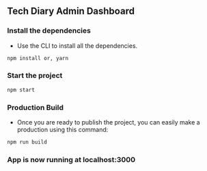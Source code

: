 ## Tech Diary Admin Dashboard

### Install the dependencies

-   Use the CLI to install all the dependencies.

```bash
npm install or, yarn
```

### Start the project

```bash
npm start
```

### Production Build

-   Once you are ready to publish the project, you can easily make a production using this command:

```bash
npm run build
```

### App is now running at localhost:3000
